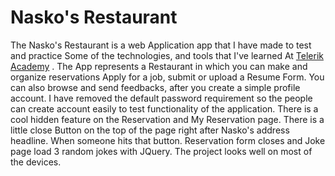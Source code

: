 # Nasko's Restaurant

The Nasko's Restaurant is a web Application app that I have made to test and practice Some of the technologies,
        and tools that I've learned At <a href="http://telerikacademy.com">Telerik Academy</a> .
        The App represents a Restaurant in which you can make and organize reservations Apply for a job,
        submit or upload a Resume Form. You can also browse and send feedbacks, after you create a
        simple profile account. I have removed the default password requirement so the people can
        create account easily to test functionality of the application.
        There is a cool hidden feature on the Reservation and My Reservation page. There is a
        little close Button on the top of the page right after Nasko's address headline. When
        someone hits that button. Reservation form closes and Joke page load 3 random jokes with JQuery.
        The project looks well on most of the devices.
